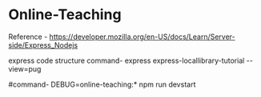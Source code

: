 # Online-Teaching

Reference - https://developer.mozilla.org/en-US/docs/Learn/Server-side/Express_Nodejs


express code structure command-
express express-locallibrary-tutorial --view=pug

#command-
DEBUG=online-teaching:* npm run devstart


